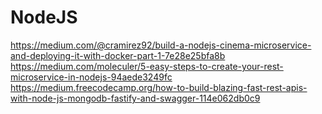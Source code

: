 # NodeJS

https://medium.com/@cramirez92/build-a-nodejs-cinema-microservice-and-deploying-it-with-docker-part-1-7e28e25bfa8b
https://medium.com/moleculer/5-easy-steps-to-create-your-rest-microservice-in-nodejs-94aede3249fc
https://medium.freecodecamp.org/how-to-build-blazing-fast-rest-apis-with-node-js-mongodb-fastify-and-swagger-114e062db0c9
